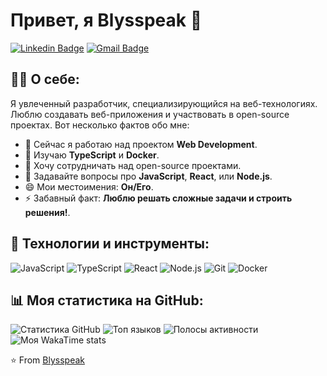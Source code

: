 # Привет, я Blysspeak 👋

[![Linkedin Badge](https://img.shields.io/badge/-Blysspeak-blue?style=flat-square&logo=Linkedin&logoColor=white&link=https://www.linkedin.com/in/blysspeak/)](https://www.linkedin.com/in/blysspeak/)
[![Gmail Badge](https://img.shields.io/badge/-blysspeak%40example.com-c14438?style=flat-square&logo=Gmail&logoColor=white&link=mailto:blysspeak@example.com)](mailto:blysspeak@example.com)

## 👨‍💻 О себе:
Я увлеченный разработчик, специализирующийся на веб-технологиях. Люблю создавать веб-приложения и участвовать в open-source проектах. Вот несколько фактов обо мне:

- 🔭 Сейчас я работаю над проектом **Web Development**.
- 🌱 Изучаю **TypeScript** и **Docker**.
- 👯 Хочу сотрудничать над open-source проектами.
- 💬 Задавайте вопросы про **JavaScript**, **React**, или **Node.js**.
- 😄 Мои местоимения: **Он/Его**.
- ⚡ Забавный факт: **Люблю решать сложные задачи и строить решения!**.

## 🔧 Технологии и инструменты:
![JavaScript](https://img.shields.io/badge/-JavaScript-black?style=flat-square&logo=javascript)
![TypeScript](https://img.shields.io/badge/-TypeScript-007ACC?style=flat-square&logo=typescript)
![React](https://img.shields.io/badge/-React-black?style=flat-square&logo=react)
![Node.js](https://img.shields.io/badge/-Node.js-339933?style=flat-square&logo=Node.js)
![Git](https://img.shields.io/badge/-Git-black?style=flat-square&logo=git)
![Docker](https://img.shields.io/badge/-Docker-2496ED?style=flat-square&logo=docker)

## 📊 Моя статистика на GitHub:
![Статистика GitHub](https://github-readme-stats.vercel.app/api?username=blysspeak&show_icons=true&theme=dark&locale=ru)
![Топ языков](https://github-readme-stats.vercel.app/api/top-langs/?username=blysspeak&layout=compact&theme=dark&locale=ru)
![Полосы активности](https://streak-stats.demolab.com?user=blysspeak&theme=dark&locale=ru)
![Моя WakaTime stats](https://github-readme-stats.vercel.app/api/wakatime?username=blysspeak)

⭐️ From [Blysspeak](https://github.com/blysspeak)
